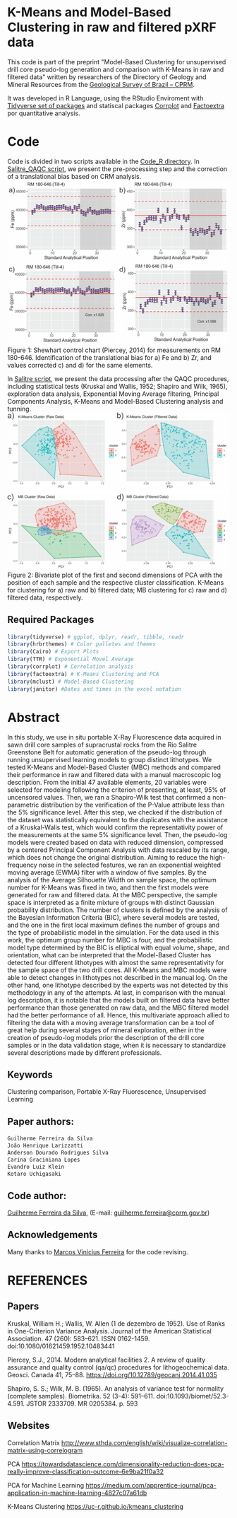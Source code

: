 # K-Means and Model-Based Clustering in raw and filtered pXRF data

This code is part of the preprint "Model-Based Clustering for unsupervised drill core pseudo-log generation and comparison with K-Means in raw and filtered data" written by researchers of the Directory of Geology and Mineral Resources from the [Geological Survey of Brazil – CPRM](https://www.cprm.gov.br/en/).

It was developed in R Language, using the RStudio Enviroment with [Tidyverse set of packages](https://www.tidyverse.org/) and statiscal packages [Corrplot](https://www.rdocumentation.org/packages/corrplot/versions/0.84) and [Factoextra](https://www.rdocumentation.org/packages/factoextra/versions/1.0.3) por quantitative analysis.

# Code
Code is  divided in two scripts available in the [Code_R directory](Code_R). In [Salitre_QAQC script](Code_R/Salitre_QAQC.R), we present the pre-processing step and the correction of a translational bias based on CRM analysis. 
![png](Figures/QAQC.png)
Figure 1: Shewhart control chart (Piercey, 2014) for measurements on RM 180-646. Identification of the translational bias for a) Fe and b) Zr, and values corrected c) and d) for the same elements.

In [Salitre script](Code_R/Salitre.R), we present the data processing after the QAQC procedures, including statistical tests (Kruskal and Wallis, 1952; Shapiro and Wilk, 1965), exploration data analysis, Exponential Moving Average filtering, Principal Components Analysis, K-Means and Model-Based Clustering analysis and tunning.
![png](Figures/Clustering.png)
Figure 2: Bivariate plot of the first and second dimensions of PCA with the position of each sample and the respective cluster classification. K-Means for clustering for a) raw and b) filtered data; MB clustering for c) raw and d) filtered data, respectively.

## Required Packages
``` R
library(tidyverse) # ggplot, dplyr, readr, tibble, readr
library(hrbrthemes) # Color palletes and themes
library(Cairo) # Export Plots
library(TTR) # Exponential Movel Average
library(corrplot) # Correlation analysis
library(factoextra) # K-Means Clustering and PCA
library(mclust) # Model-Based Clustering
library(janitor) #Dates and times in the excel notation
```


# Abstract

In this study, we use in situ portable X-Ray Fluorescence data acquired in sawn drill core samples of supracrustal rocks from the Rio Salitre Greenstone Belt for automatic generation of the pseudo-log through running unsupervised learning models to group distinct lithotypes. We tested K-Means and Model-Based Cluster (MBC) methods and compared their performance in raw and filtered data with a manual macroscopic log description. From the initial 47 available elements, 20 variables were selected for modeling following the criterion of presenting, at least, 95% of uncensored values. Then, we ran a Shapiro-Wilk test that confirmed a non-parametric distribution by the verification of the P-Value attribute less than the 5% significance level. After this step, we checked if the distribution of the dataset was statistically equivalent to the duplicates with the assistance of a Kruskal-Walis test, which would confirm the representativity power of the measurements at the same 5% significance level. Then, the pseudo-log models were created based on data with reduced dimension, compressed by a centered Principal Component Analysis with data rescaled by its range, which does not change the original distribution. Aiming to reduce the high-frequency noise in the selected features, we ran an exponential weighted moving average (EWMA) filter with a window of five samples. By the analysis of the Average Silhouette Width on sample space, the optimum number for K-Means was fixed in two, and then the first models were generated for raw and filtered data. At the MBC perspective, the sample space is interpreted as a finite mixture of groups with distinct Gaussian probability distribution. The number of clusters is defined by the analysis of the Bayesian Information Criteria (BIC), where several models are tested, and the one in the first local maximum defines the number of groups and the type of probabilistic model in the simulation. For the data used in this work, the optimum group number for MBC is four, and the probabilistic model type determined by the BIC is elliptical with equal volume, shape, and orientation, what can be interpreted that the Model-Based Cluster has detected four different lithotypes with almost the same representativity for the sample space of the two drill cores. All K-Means and MBC models were able to detect changes in lithotypes not described in the manual log. On the other hand, one lithotype described by the experts was not detected by this methodology in any of the attempts. At last, in comparison with the manual log description, it is notable that the models built on filtered data have better performance than those generated on raw data, and the MBC filtered model had the better performance of all. Hence, this multivariate approach allied to filtering the data with a moving average transformation can be a tool of great help during several stages of mineral exploration, either in the creation of pseudo-log models prior the description of the drill core samples or in the data validation stage, when it is necessary to standardize several descriptions made by different professionals.

## Keywords
Clustering comparison, Portable X-Ray Fluorescence, Unsupervised Learning

## Paper authors:
```
Guilherme Ferreira da Silva
João Henrique Larizzatti
Anderson Dourado Rodrigues Silva
Carina Graciniana Lopes
Evandro Luiz Klein
Kotaro Uchigasaki
```

## Code author:
[Guilherme Ferreira da Silva](https://www.researchgate.net/profile/Guilherme_Silva26), (E-mail: guilherme.ferreira@cprm.gov.br)

## Acknowledgements

Many thanks to [Marcos Vinícius Ferreira](https://github.com/marcosbr) for the code revising.

# REFERENCES
## Papers
Kruskal, William H.; Wallis, W. Allen (1 de dezembro de 1952). Use of Ranks in One-Criterion Variance Analysis. Journal of the American Statistical Association. 47 (260): 583–621. ISSN 0162-1459. doi:10.1080/01621459.1952.10483441

Piercey, S.J., 2014. Modern analytical facilities 2. A review of quality assurance and quality control (qa/qc) procedures for lithogeochemical data. Geosci. Canada 41, 75–88. https://doi.org/10.12789/geocanj.2014.41.035

Shapiro, S. S.; Wilk, M. B. (1965). An analysis of variance test for normality (complete samples). Biometrika. 52 (3–4): 591–611. doi:10.1093/biomet/52.3-4.591. JSTOR 2333709. MR 0205384. p. 593

## Websites
Correlation Matrix
http://www.sthda.com/english/wiki/visualize-correlation-matrix-using-correlogram

PCA
https://towardsdatascience.com/dimensionality-reduction-does-pca-really-improve-classification-outcome-6e9ba21f0a32

PCA for Machine Learning
https://medium.com/apprentice-journal/pca-application-in-machine-learning-4827c07a61db

K-Means Clustering
https://uc-r.github.io/kmeans_clustering
